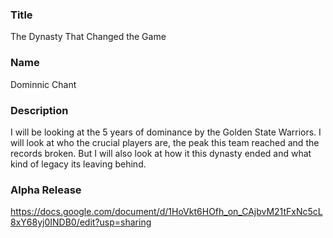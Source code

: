 ### Title

The Dynasty That Changed the Game

### Name

Dominnic Chant

### Description

I will be looking at the 5 years of dominance by the Golden State Warriors. I will look at who the crucial players are, the peak this team reached and the records broken. But I will also look at how it this dynasty ended and what kind of legacy its leaving behind. 

### Alpha Release

https://docs.google.com/document/d/1HoVkt6HOfh_on_CAjbvM21tFxNc5cL8xY68yj0INDB0/edit?usp=sharing
